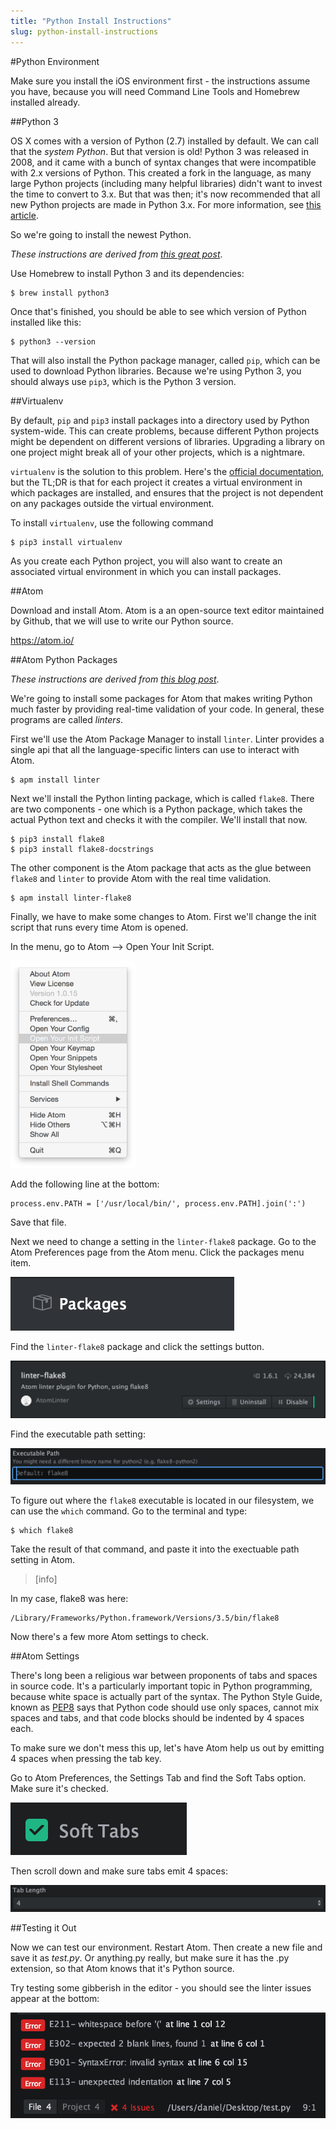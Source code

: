 ```yaml
---
title: "Python Install Instructions"
slug: python-install-instructions
---
```


#Python Environment

Make sure you install the iOS environment first - the instructions assume you have, because you will need Command Line Tools and Homebrew installed already.

##Python 3

OS X comes with a version of Python (2.7) installed by default. We can call that the *system Python*. But that version is old! Python 3 was released in 2008, and it came with a bunch of syntax changes that were incompatible with 2.x versions of Python. This created a fork in the language, as many large Python projects (including many helpful libraries) didn't want to invest the time to convert to 3.x.  But that was then; it's now recommended that all new Python projects are made in Python 3.x. For more information, see [this article](https://wiki.python.org/moin/Python2orPython3). 

So we're going to install the newest Python.

*These instructions are derived from [this great post](http://www.marinamele.com/2014/07/install-python3-on-mac-os-x-and-use-virtualenv-and-virtualenvwrapper.html)*.

Use Homebrew to install Python 3 and its dependencies:

	$ brew install python3
	
Once that's finished, you should be able to see which version of Python installed like this:

	$ python3 --version

That will also install the Python package manager, called `pip`, which can be used to download Python libraries. Because we're using Python 3, you should always use `pip3`, which is the Python 3 version.

##Virtualenv

By default, `pip` and `pip3` install packages into a directory used by Python system-wide. This can create problems, because different Python projects might be dependent on different versions of libraries. Upgrading a library on one project might break all of your other projects, which is a nightmare.

`virtualenv` is the solution to this problem. Here's the [official documentation](https://virtualenv.pypa.io/en/latest/), but the TL;DR is that for each project it creates a virtual environment in which packages are installed, and ensures that the project is not dependent on any packages outside the virtual environment. 

To install `virtualenv`, use the following command

	$ pip3 install virtualenv
	
As you create each Python project, you will also want to create an associated virtual environment in which you can install packages.

##Atom

Download and install Atom. Atom is a an open-source text editor maintained by Github, that we will use to write our Python source.

https://atom.io/

##Atom Python Packages

<!--
Follow the "Linter for Atom" and "Further customisation for Python to follow PEP8" instructions [here](http://www.marinamele.com/install-and-configure-atom-editor-for-python) to install a package that will give you live Python validation as you type.

**Note - You should replace all instanes of `pip` with `pip3` to make sure you're issuing commands to your new Python 3 install, and not the system Python.**

-->

*These instructions are derived from [this blog post](http://www.marinamele.com/install-and-configure-atom-editor-for-python)*. 

We're going to install some packages for Atom that makes writing Python much faster by providing real-time validation of your code. In general, these programs are called *linters*.

First we'll use the Atom Package Manager to install `linter`. Linter provides a single api that all the language-specific linters can use to interact with Atom.

	$ apm install linter

Next we'll install the Python linting package, which is called `flake8`. There are two components - one which is a Python package, which takes the actual Python text and checks it with the compiler. We'll install that now.

	$ pip3 install flake8
	$ pip3 install flake8-docstrings
	
The other component is the Atom package that acts as the glue between `flake8` and `linter` to provide Atom with the real time validation.

	$ apm install linter-flake8
	
Finally, we have to make some changes to Atom. First we'll change the init script that runs every time Atom is opened.

In the menu, go to Atom --> Open Your Init Script.

<img src="openInitScript.png" alt="Open Init Script" style="width: 200px;"/>

Add the following line at the bottom:

	process.env.PATH = ['/usr/local/bin/', process.env.PATH].join(':')
	
Save that file.

Next we need to change a setting in the `linter-flake8` package. Go to the Atom Preferences page from the Atom menu. Click the packages menu item.

![Packages](packages.png)

Find the `linter-flake8` package and click the settings button.

![linter-flake8](linterflake8.png)

Find the executable path setting:

![](executablePath.png)

To figure out where the `flake8` executable is located in our filesystem, we can use the `which` command. Go to the terminal and type:

	$ which flake8
	
Take the result of that command, and paste it into the exectuable path setting in Atom.

> [info]
> 
In my case, flake8 was here:
>
	/Library/Frameworks/Python.framework/Versions/3.5/bin/flake8
	
Now there's a few more Atom settings to check.
	
##Atom Settings

There's long been a religious war between proponents of tabs and spaces in source code. It's a particularly important topic in Python programming, because white space is actually part of the syntax. The Python Style Guide, known as [PEP8](https://www.python.org/dev/peps/pep-0008/) says that Python code should use only spaces, cannot mix spaces and tabs, and that code blocks should be indented by 4 spaces each.

To make sure we don't mess this up, let's have Atom help us out by emitting 4 spaces when pressing the tab key.

Go to Atom Preferences, the Settings Tab and find the Soft Tabs option. Make sure it's checked.

![Soft Tabs Checked](softTabs.png)

Then scroll down and make sure tabs emit 4 spaces:

![Tab Length 4](tabsLength.png)

##Testing it Out

Now we can test our environment. Restart Atom. Then create a new file and save it as *test.py*. Or anything.py really, but make sure it has the .py extension, so that Atom knows that it's Python source. 

Try testing some gibberish in the editor - you should see the linter issues appear at the bottom:

![Linter Issues](linterIssues.png)
